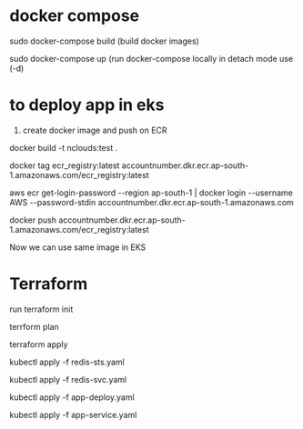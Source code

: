# docker compose

sudo docker-compose build (build docker images)


sudo docker-compose up (run docker-compose locally in detach mode use (-d)

# to deploy app in eks

1. create docker image and push on ECR

docker build -t nclouds:test .

docker tag ecr_registry:latest accountnumber.dkr.ecr.ap-south-1.amazonaws.com/ecr_registry:latest


aws ecr get-login-password --region ap-south-1 | docker login --username AWS --password-stdin accountnumber.dkr.ecr.ap-south-1.amazonaws.com


docker push accountnumber.dkr.ecr.ap-south-1.amazonaws.com/ecr_registry:latest

Now we can use same image in EKS


# Terraform

run terraform init


terrform plan


terraform apply

kubectl apply -f redis-sts.yaml


kubectl apply -f redis-svc.yaml


kubectl apply -f app-deploy.yaml


kubectl apply -f app-service.yaml


